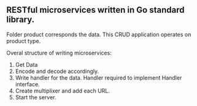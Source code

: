 ## RESTful microservices written in Go standard library. 

Folder product corresponds the data. This CRUD application operates on product type. 


Overal structure of writing microservices:

1) Get Data
2) Encode and decode accordingly. 
3) Write handler for the data. Handler required to implement Handler interface. 
4) Create multiplixer and add each URL.
5) Start the server.